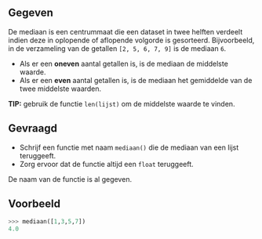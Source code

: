 ## Gegeven

De mediaan is een centrummaat die een dataset in twee helften verdeelt indien deze in oplopende of aflopende volgorde is gesorteerd. Bijvoorbeeld, in de verzameling van de getallen `[2, 5, 6, 7, 9]` is de mediaan `6`. 

- Als er een **oneven** aantal getallen is, is de mediaan de middelste waarde.
- Als er een **even** aantal getallen is, is de mediaan het gemiddelde van de twee middelste waarden.

**TIP:** gebruik de functie `len(lijst)` om de middelste waarde te vinden.

## Gevraagd

- Schrijf een functie met naam `mediaan()` die de mediaan van een lijst teruggeeft.
- Zorg ervoor dat de functie altijd een `float` teruggeeft.

De naam van de functie is al gegeven.

 ## Voorbeeld

```python
>>> mediaan([1,3,5,7])
4.0
```